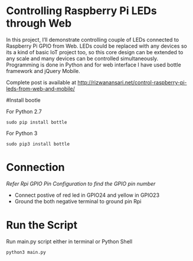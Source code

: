 # Controlling Raspberry Pi LEDs through Web

In this project, I’ll demonstrate controlling couple of LEDs connected to Raspberry Pi GPIO from Web. LEDs could be replaced with any devices so its a kind of basic IoT project too, so this core design can be extended to any scale and many devices can be controlled simultaneously. Programming is done in Python and for web interface I have used bottle framework and jQuery Mobile.

Complete post is available at http://rizwanansari.net/control-raspberry-pi-leds-from-web-and-mobile/


#Install bootle

For Python 2.7
```
sudo pip install bottle
```
For Python 3
```
sudo pip3 install bottle
```
# Connection
*Refer Rpi GPIO Pin Configuration to find the GPIO pin number*

- Connect postive of red led in GPIO24 and yellow in GPIO23
- Ground the both negative terminal to ground pin Rpi

# Run the Script
Run main.py script either in terminal or Python Shell

```
python3 main.py
```
